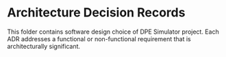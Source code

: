 # Architecture Decision Records

This folder contains software design choice of DPE Simulator project. Each ADR addresses a functional or non-functional
requirement that is architecturally significant. 
